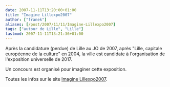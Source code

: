 ```yaml
---
date: 2007-11-11T13:20:00+01:00
title: "Imagine Lillexpo2007"
author: ["franek"]
aliases: [/post/2007/11/11/Imagine-Lillexpo2007]
tags: ["autour de Lille", "Lille"]
lastmod: 2007-11-11T13:21:36+01:00
---
```

Après la candidature (perdue) de Lille au JO de 2007, après "Lille, capitale européenne de la culture" en 2004, la ville est candidate à l'organisation de l'exposition universelle de 2017.

Un concours est organisé pour imaginer cette exposition.

Toutes les infos sur le site [Imagine Lillexpo2007](http://www.imaginelille2017.com/).
